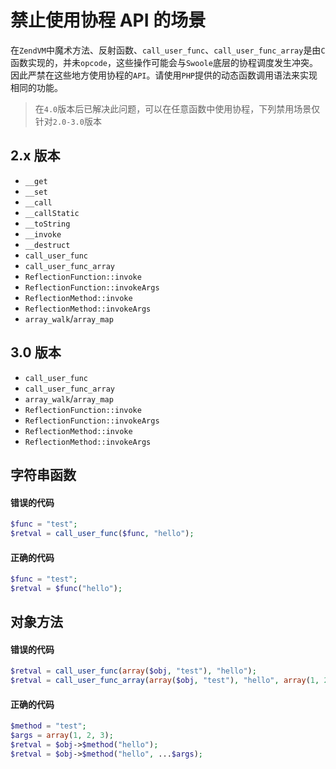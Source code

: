 # 禁止使用协程 API 的场景

在`ZendVM`中魔术方法、反射函数、`call_user_func`、`call_user_func_array`是由`C`函数实现的，并未`opcode`，这些操作可能会与`Swoole`底层的协程调度发生冲突。因此严禁在这些地方使用协程的`API`。请使用`PHP`提供的动态函数调用语法来实现相同的功能。

> 在`4.0`版本后已解决此问题，可以在任意函数中使用协程，下列禁用场景仅针对`2.0-3.0`版本

2.x 版本
----
* `__get`
* `__set`
* `__call`
* `__callStatic`
* `__toString`
* `__invoke`
* `__destruct`
* `call_user_func`
* `call_user_func_array`
* `ReflectionFunction::invoke`
* `ReflectionFunction::invokeArgs`
* `ReflectionMethod::invoke`
* `ReflectionMethod::invokeArgs`
* `array_walk`/`array_map`

3.0 版本
----
* `call_user_func`
* `call_user_func_array`
* `array_walk`/`array_map`
* `ReflectionFunction::invoke`
* `ReflectionFunction::invokeArgs`
* `ReflectionMethod::invoke`
* `ReflectionMethod::invokeArgs`

字符串函数
---
#### 错误的代码
```php
$func = "test";
$retval = call_user_func($func, "hello");
```

#### 正确的代码
```php
$func = "test";
$retval = $func("hello");
```

对象方法
----
#### 错误的代码
```php
$retval = call_user_func(array($obj, "test"), "hello");
$retval = call_user_func_array(array($obj, "test"), "hello", array(1, 2, 3));
```

#### 正确的代码
```php
$method = "test";
$args = array(1, 2, 3);
$retval = $obj->$method("hello");
$retval = $obj->$method("hello", ...$args);
```